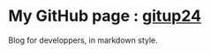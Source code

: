 # My GitHub page : [gitup24](https://gitup24.github.io/gitup24/)
Blog for developpers, in markdown style.